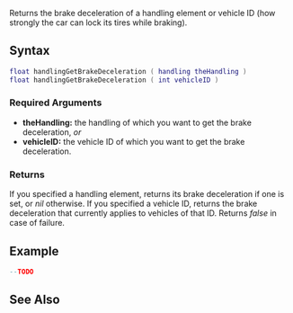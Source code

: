 Returns the brake deceleration of a handling element or vehicle ID (how strongly the car can lock its tires while braking).

Syntax
------

``` lua
float handlingGetBrakeDeceleration ( handling theHandling )
float handlingGetBrakeDeceleration ( int vehicleID )
```

### Required Arguments

-   **theHandling:** the handling of which you want to get the brake deceleration, *or*
-   **vehicleID:** the vehicle ID of which you want to get the brake deceleration.

### Returns

If you specified a handling element, returns its brake deceleration if one is set, or *nil* otherwise. If you specified a vehicle ID, returns the brake deceleration that currently applies to vehicles of that ID. Returns *false* in case of failure.

Example
-------

``` lua
--TODO
```

See Also
--------

